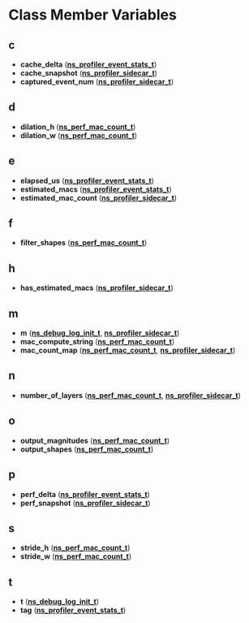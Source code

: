
# Class Member Variables



## c

* **cache\_delta** ([**ns\_profiler\_event\_stats\_t**](structns__profiler__event__stats__t.md))
* **cache\_snapshot** ([**ns\_profiler\_sidecar\_t**](structns__profiler__sidecar__t.md))
* **captured\_event\_num** ([**ns\_profiler\_sidecar\_t**](structns__profiler__sidecar__t.md))


## d

* **dilation\_h** ([**ns\_perf\_mac\_count\_t**](structns__perf__mac__count__t.md))
* **dilation\_w** ([**ns\_perf\_mac\_count\_t**](structns__perf__mac__count__t.md))


## e

* **elapsed\_us** ([**ns\_profiler\_event\_stats\_t**](structns__profiler__event__stats__t.md))
* **estimated\_macs** ([**ns\_profiler\_event\_stats\_t**](structns__profiler__event__stats__t.md))
* **estimated\_mac\_count** ([**ns\_profiler\_sidecar\_t**](structns__profiler__sidecar__t.md))


## f

* **filter\_shapes** ([**ns\_perf\_mac\_count\_t**](structns__perf__mac__count__t.md))


## h

* **has\_estimated\_macs** ([**ns\_profiler\_sidecar\_t**](structns__profiler__sidecar__t.md))


## m

* **m** ([**ns\_debug\_log\_init\_t**](structns__debug__log__init__t.md), [**ns\_profiler\_sidecar\_t**](structns__profiler__sidecar__t.md))
* **mac\_compute\_string** ([**ns\_perf\_mac\_count\_t**](structns__perf__mac__count__t.md))
* **mac\_count\_map** ([**ns\_perf\_mac\_count\_t**](structns__perf__mac__count__t.md), [**ns\_profiler\_sidecar\_t**](structns__profiler__sidecar__t.md))


## n

* **number\_of\_layers** ([**ns\_perf\_mac\_count\_t**](structns__perf__mac__count__t.md), [**ns\_profiler\_sidecar\_t**](structns__profiler__sidecar__t.md))


## o

* **output\_magnitudes** ([**ns\_perf\_mac\_count\_t**](structns__perf__mac__count__t.md))
* **output\_shapes** ([**ns\_perf\_mac\_count\_t**](structns__perf__mac__count__t.md))


## p

* **perf\_delta** ([**ns\_profiler\_event\_stats\_t**](structns__profiler__event__stats__t.md))
* **perf\_snapshot** ([**ns\_profiler\_sidecar\_t**](structns__profiler__sidecar__t.md))


## s

* **stride\_h** ([**ns\_perf\_mac\_count\_t**](structns__perf__mac__count__t.md))
* **stride\_w** ([**ns\_perf\_mac\_count\_t**](structns__perf__mac__count__t.md))


## t

* **t** ([**ns\_debug\_log\_init\_t**](structns__debug__log__init__t.md))
* **tag** ([**ns\_profiler\_event\_stats\_t**](structns__profiler__event__stats__t.md))




